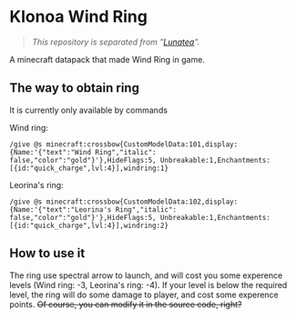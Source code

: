 # Klonoa Wind Ring

> *This repository is separated from "[Lunatea](https://github.com/KLONOA9X6/Lunatea)".*

A minecraft datapack that made Wind Ring in game.

## The way to obtain ring

It is currently only available by commands

Wind ring:

```
/give @s minecraft:crossbow{CustomModelData:101,display:{Name:'{"text":"Wind Ring","italic": false,"color":"gold"}'},HideFlags:5, Unbreakable:1,Enchantments:[{id:"quick_charge",lvl:4}],windring:1}
```

Leorina's ring:

```
/give @s minecraft:crossbow{CustomModelData:102,display:{Name:'{"text":"Leorina's Ring","italic": false,"color":"gold"}'},HideFlags:5, Unbreakable:1,Enchantments:[{id:"quick_charge",lvl:4}],windring:2}
```

## How to use it

The ring use spectral arrow to launch, and will cost you some experence levels (Wind ring: -3, Leorina's ring: -4). If your level is below the required level, the ring will do some damage to player, and cost some experence points. ~~Of course, you can modify it in the source code, right?~~
